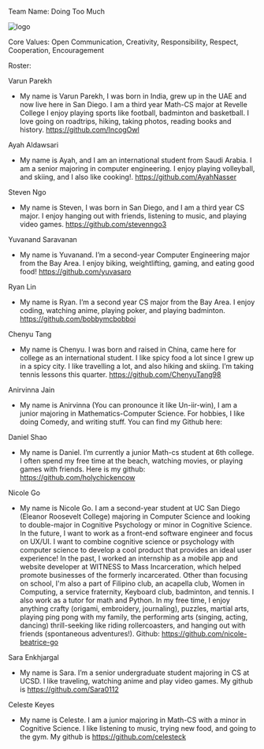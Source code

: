 Team Name: Doing Too Much


![logo](https://github.com/cse110-sp24-group28/cse110-sp24-group28/assets/122205899/d385ee40-fa6e-4c4e-9931-4bcdd8faab27)


Core Values: Open Communication, Creativity, Responsibility, Respect, Cooperation, Encouragement

Roster:

Varun Parekh        
-  My name is Varun Parekh, I was born in India, grew up in the UAE and now live here in San Diego. I am a third year Math-CS major at Revelle College
I enjoy playing sports like football, badminton and basketball. I love going on roadtrips, hiking, taking photos, reading books and history. https://github.com/IncogOwl


Ayah Aldawsari      
-  My name is Ayah, and I am an international student from Saudi Arabia. I am a senior majoring in computer engineering. I enjoy playing volleyball, and skiing, and I also like cooking!. https://github.com/AyahNasser

Steven Ngo       
-  My name is Steven, I was born in San Diego, and I am a third year CS major. I enjoy hanging out with friends, listening to music, and playing video games. https://github.com/stevenngo3  

Yuvanand Saravanan		
-  My name is Yuvanand. I’m a second-year Computer Engineering major from the Bay Area. I enjoy biking, weightlifting, gaming, and eating good food! https://github.com/yuvasaro 

Ryan Lin	
-  My name is Ryan. I’m a second year CS major from the Bay Area. I enjoy coding, watching anime, playing poker, and playing badminton. https://github.com/bobbymcbobboi

Chenyu Tang 		
-  My name is Chenyu. I was born and raised in China, came here for college as an international student. I like spicy food a lot since I grew up in a spicy city. I like travelling a lot, and also hiking and skiing. I’m taking tennis lessons this quarter. https://github.com/ChenyuTang98

Anirvinna Jain		
-  My name is Anirvinna (You can pronounce it like Un-iir-win), I am a junior majoring in Mathematics-Computer Science. For hobbies, I like doing Comedy, and writing stuff. 
You can find my Github here:

Daniel Shao		
-  My name is Daniel. I’m currently a junior Math-cs student at 6th college. I often spend my free time at the beach, watching movies, or playing games with friends. Here is my github: https://github.com/holychickencow

Nicole Go                    
-  My name is Nicole Go. I am a second-year student at UC San Diego (Eleanor Roosevelt College) majoring in Computer Science and looking to double-major in Cognitive Psychology or minor in Cognitive Science. In the future, I want to work as a front-end software engineer and focus on UX/UI. I want to combine cognitive science or psychology with computer science to develop a cool product that provides an ideal user experience! In the past, I worked an internship as a mobile app and website developer at WITNESS to Mass Incarceration, which helped promote businesses of the formerly incarcerated. Other than focusing on school, I'm also a part of Filipino club, an acapella club, Women in Computing, a service fraternity, Keyboard club, badminton, and tennis. I also work as a tutor for math and Python. In my free time, I enjoy anything crafty (origami, embroidery, journaling), puzzles, martial arts, playing ping pong with my family, the performing arts (singing, acting, dancing) thrill-seeking like riding rollercoasters, and hanging out with friends (spontaneous adventures!).
Github: https://github.com/nicole-beatrice-go 

Sara Enkhjargal           
-  My name is Sara. I’m a senior undergraduate student majoring in CS at UCSD. I like traveling, watching anime and play video games. My github is https://github.com/Sara0112 

Celeste Keyes 	
-  My name is Celeste. I am a junior majoring in Math-CS with a minor in Cognitive Science. I like listening to music, trying new food, and going to the gym. My github is https://github.com/celesteck

